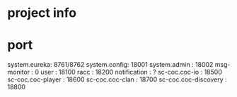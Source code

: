 # project info

# port

system.eureka: 8761/8762
system.config: 18001
system.admin : 18002
msg-monitor  : 0
user         : 18100
racc         : 18200
notification : ?
sc-coc.coc-io : 18500
sc-coc.coc-player  : 18600
sc-coc.coc-clan    : 18700
sc-coc.coc-discovery  : 18800